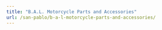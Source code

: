 ```yaml
---
title: "B.A.L. Motorcycle Parts and Accessories"
url: /san-pablo/b-a-l-motorcycle-parts-and-accessories/
---
```

